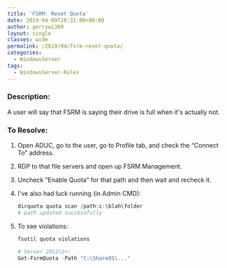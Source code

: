 ```yaml
---
title: 'FSRM: Reset Quota'
date: 2019-04-09T20:31:00+00:00
author: gerryw1389
layout: single
classes: wide
permalink: /2019/04/fsrm-reset-quota/
categories:
  - WindowsServer
tags:
  - WindowsServer-Roles
---
```

<!--more-->

### Description:

A user will say that FSRM is saying their drive is full when it's actually not.

### To Resolve:

1. Open ADUC, go to the user, go to Profile tab, and check the &#8220;Connect To&#8221; address.

2. RDP to that file servers and open up FSRM Management.

3. Uncheck &#8220;Enable Quota&#8221; for that path and then wait and recheck it.

4. I've also had luck running (in Admin CMD):

   ```powershell
   dirquota quota scan /path:c:\blah\folder
   # path updated successfully
   ```

5. To see violations:

   ```powershell
   fsutil quota violations

   # Server 2012r2+:
   Get-FsrmQuota -Path "C:\Share01\..."
   ```